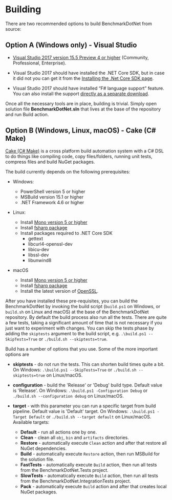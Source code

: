 # Building

There are two recommended options to build BenchmarkDotNet from source:

## Option A (Windows only) - Visual Studio

- [Visual Studio 2017 version 15.5 Preview 4 or higher](https://www.visualstudio.com/downloads/) (Community, Professional, Enterprise).

- Visual Studio 2017 should have installed the .NET Core SDK, but in case it did not you can get it from the [Installing the .Net Core SDK page](https://www.microsoft.com/net/core).

- Visual Studio 2017 should have installed “F# language support” feature. You can also install the support [directly as a separate download](https://www.microsoft.com/en-us/download/details.aspx?id=48179).

Once all the necessary tools are in place, building is trivial. Simply open solution file **BenchmarkDotNet.sln** that lives at the base of the repository and run Build action.

## Option B (Windows, Linux, macOS) - Cake (C# Make)

[Cake (C# Make)](http://cakebuild.net/) is a cross platform build automation system with a C# DSL to do things like compiling code, copy files/folders, running unit tests, compress files and build NuGet packages.

The build currently depends on the following prerequisites:

- Windows:
  - PowerShell version 5 or higher
  - MSBuild version 15.1 or higher
  - .NET Framework 4.6 or higher

- Linux:
  - Install [Mono version 5 or higher](http://www.mono-project.com/download/#download-lin)
  - Install [fsharp package](http://fsharp.org/use/linux/)
  - Install packages required to .NET Core SDK
    - gettext
    - libcurl4-openssl-dev
    - libicu-dev
    - libssl-dev
    - libunwind8

- macOS
  - Install [Mono version 5 or higher](http://www.mono-project.com/download/#download-mac)
  - Install [fsharp package](http://fsharp.org/use/mac/)
  - Install the latest version of [OpenSSL](https://www.microsoft.com/net/core#macos).

After you have installed these pre-requisites, you can build the BenchmarkDotNet by invoking the build script (`build.ps1` on Windows, or `build.sh` on Linux and macOS) at the base of the BenchmarkDotNet repository. By default the build process also run all the tests. There are quite a few tests, taking a significant amount of time that is not necessary if you just want to experiment with changes. You can skip the tests phase by adding the `skiptests` argument to the build script, e.g. `.\build.ps1 --SkipTests=True` or `./build.sh --skiptests=true`.

Build has a number of options that you use. Some of the more important options are

- **skiptests** - do not run the tests. This can shorten build times quite a bit. On Windows: `.\build.ps1 --SkipTests=True` or `./build.sh --skiptests=true` on Linux/macOS.

- **configuration** - build the 'Release' or 'Debug' build type. Default value is 'Release'. On Windows: `.\build.ps1 -Configuration Debug` or `./build.sh --configuration debug` on Linux/macOS.

- **target** - with this parameter you can run a specific target from build pipeline. Default value is 'Default' target. On Windows: `.\build.ps1 -Target Default` or `./build.sh --target default` on Linux/macOS. Available targets:
  - **Default** - run all actions one by one.
  - **Clean** - clean all `obj`, `bin` and `artifacts` directories.
  - **Restore** - automatically execute `Clean` action and after that restore all NuGet dependencies.
  - **Build** - automatically execute `Restore` action, then run MSBuild for the solution file.
  - **FastTests** - automatically execute `Build` action, then run all tests from the BenchmarkDotNet.Tests project.
  - **SlowTests** - automatically execute `Build` action, then run all tests from the BenchmarkDotNet.IntegrationTests project.
  - **Pack** - automatically execute `Build` action and after that creates local NuGet packages.